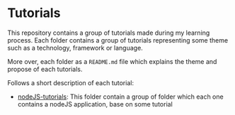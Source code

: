 # Tutorials

This repository contains a group of tutorials made during my learning process. Each folder contains a group of tutorials representing some theme such as a technology, framework or language.

More over, each folder as a `README.md` file which explains the theme and propose of each tutorials.

Follows a short description of each tutorial:

- [nodeJS-tutorials](./nodeJS-tutorials): This folder contain a group of folder which each one contains a nodeJS application, base on some tutorial